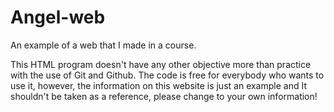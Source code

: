 # Angel-web
An example of a web that I made in a course.

This HTML program doesn't have any other objective more than practice with the use of Git and Github.
The code is free for everybody who wants to use it, however, the information on this website is just an example and It shouldn't be taken as a reference, please change to your own information!

